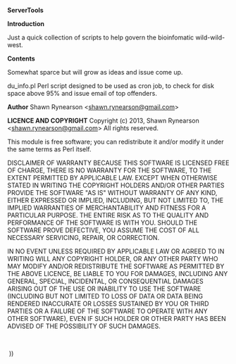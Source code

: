 <strong>ServerTools</strong>

<strong>Introduction</strong>

Just a quick collection of scripts to help govern the bioinfomatic wild-wild-west.

<strong>Contents</strong>

Somewhat sparce but will grow as ideas and issue come up.

du_info.pl
  Perl script designed to be used as cron job, to check for disk space above 95% and issue email of top offenders.


<strong>Author</strong>
Shawn Rynearson &lt;shawn.rynearson@gmail.com&gt;

<strong>LICENCE AND COPYRIGHT</strong>
Copyright (c) 2013, Shawn Rynearson &lt;shawn.rynearson@gmail.com&gt;
All rights reserved.

This module is free software; you can redistribute it and/or
modify it under the same terms as Perl itself.

DISCLAIMER OF WARRANTY
BECAUSE THIS SOFTWARE IS LICENSED FREE OF CHARGE, THERE IS NO
WARRANTY FOR THE SOFTWARE, TO THE EXTENT PERMITTED BY APPLICABLE
LAW. EXCEPT WHEN OTHERWISE STATED IN WRITING THE COPYRIGHT HOLDERS
AND/OR OTHER PARTIES PROVIDE THE SOFTWARE "AS IS" WITHOUT WARRANTY
OF ANY KIND, EITHER EXPRESSED OR IMPLIED, INCLUDING, BUT NOT LIMITED
TO, THE IMPLIED WARRANTIES OF MERCHANTABILITY AND FITNESS FOR A
PARTICULAR PURPOSE. THE ENTIRE RISK AS TO THE QUALITY AND
PERFORMANCE OF THE SOFTWARE IS WITH YOU. SHOULD THE SOFTWARE PROVE
DEFECTIVE, YOU ASSUME THE COST OF ALL NECESSARY SERVICING, REPAIR,
OR CORRECTION.

IN NO EVENT UNLESS REQUIRED BY APPLICABLE LAW OR AGREED TO IN
WRITING WILL ANY COPYRIGHT HOLDER, OR ANY OTHER PARTY WHO MAY MODIFY
AND/OR REDISTRIBUTE THE SOFTWARE AS PERMITTED BY THE ABOVE LICENCE,
BE LIABLE TO YOU FOR DAMAGES, INCLUDING ANY GENERAL, SPECIAL,
INCIDENTAL, OR CONSEQUENTIAL DAMAGES ARISING OUT OF THE USE OR
INABILITY TO USE THE SOFTWARE (INCLUDING BUT NOT LIMITED TO LOSS OF
DATA OR DATA BEING RENDERED INACCURATE OR LOSSES SUSTAINED BY YOU OR
THIRD PARTIES OR A FAILURE OF THE SOFTWARE TO OPERATE WITH ANY OTHER
SOFTWARE), EVEN IF SUCH HOLDER OR OTHER PARTY HAS BEEN ADVISED OF
THE POSSIBILITY OF SUCH DAMAGES.

&nbsp;

&nbsp;))

